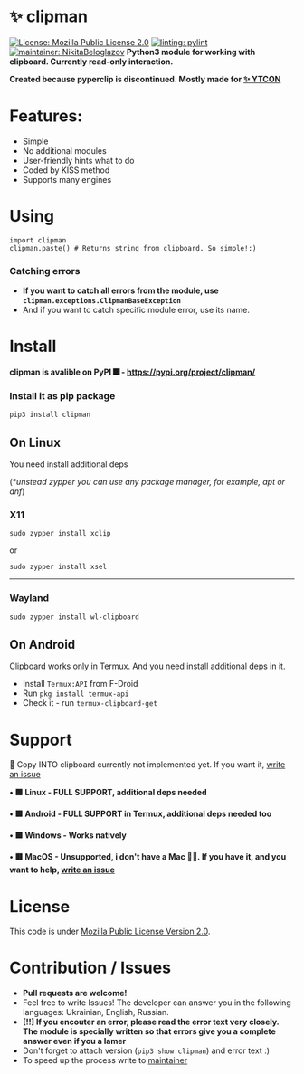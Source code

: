 <!-- # Copyright (c) 2023 Nikita Beloglazov -->
<!-- License: Mozilla Public License 2.0 -->
# ✨ clipman
[![License: Mozilla Public License 2.0](https://img.shields.io/badge/License:_MPL_2.0-blueviolet?logo=googledocs&logoColor=white&style=for-the-badge)](https://mozilla.org/en-US/MPL/2.0)
[![linting: pylint](https://img.shields.io/badge/Linting:_pylint-success?logo=azurefunctions&logoColor=white&style=for-the-badge)](https://pylint.pycqa.org/en/latest/)
[![maintainer: NikitaBeloglazov](https://img.shields.io/badge/Maintainer:_.%E2%80%A2%C2%B0%E2%97%8F%E2%9D%A4%EF%B8%8F%20NikitaBeloglazov%20Software%20Foundation%20%E2%9D%A4%EF%B8%8F%E2%97%8F%C2%B0%E2%80%A2.-informational?logoColor=white&style=for-the-badge&logo=github)](https://github.com/NikitaBeloglazov)
__Python3 module for working with clipboard. Currently read-only interaction.__

__Created because pyperclip is discontinued. Mostly made for [✨ YTCON](https://github.com/NikitaBeloglazov/ytcon)__

# Features:
* Simple
* No additional modules
* User-friendly hints what to do
* Coded by KISS method
* Supports many engines

# Using
```python3
import clipman
clipman.paste() # Returns string from clipboard. So simple!:)
```
### Catching errors
* __If you want to catch all errors from the module, use `clipman.exceptions.ClipmanBaseException`__
* And if you want to catch specific module error, use its name.
<!-- ```python3
import clipman
clipman.paste() # Returns string from clipboard. So simple!:)
``` -->

# Install
#### clipman is avalible on PyPI 🎆 - https://pypi.org/project/clipman/

### Install it as pip package
```shell
pip3 install clipman
```

## On Linux
You need install additional deps

(_*unstead zypper you can use any package manager, for example, apt or dnf_)
### X11
```shell
sudo zypper install xclip
```
or
```shell
sudo zypper install xsel
```
---
### Wayland
```shell
sudo zypper install wl-clipboard
```

## On Android
Clipboard works only in Termux.
And you need install additional deps in it.
* Install ```Termux:API``` from F-Droid
* Run ```pkg install termux-api```
* Check it - run ```termux-clipboard-get```

# Support
💬 Copy INTO clipboard currently not implemented yet. If you want it, [write an issue](https://github.com/NikitaBeloglazov/clipman/issues/new)

__•‎ 🟩 Linux - FULL SUPPORT, additional deps needed__

__•‎ 🟩 Android - FULL SUPPORT in Termux, additional deps needed too__

__•‎ 🟩 Windows - Works natively__

__•‎ 🟥 MacOS - Unsupported, i don't have a Mac 🤷‍♂️. If you have it, and you want to help, [write an issue](https://github.com/NikitaBeloglazov/clipman/issues/new)__

# License
This code is under [Mozilla Public License Version 2.0](/../../blob/main/LICENSE).

# Contribution / Issues
* __Pull requests are welcome!__
* Feel free to write Issues! The developer can answer you in the following languages: Ukrainian, English, Russian.
* __[!!] If you encouter an error, please read the error text very closely.
  The module is specially written so that errors give you a complete answer even if you a lamer__
* Don't forget to attach version (`pip3 show clipman`) and error text :)
* To speed up the process write to [maintainer](https://github.com/NikitaBeloglazov)
